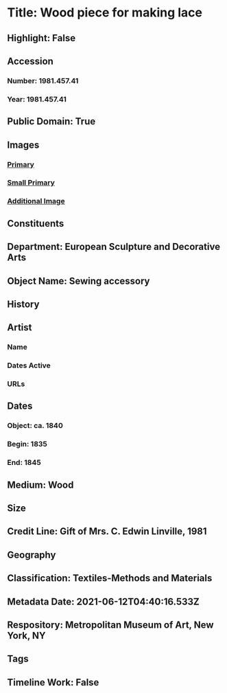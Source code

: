 # Title: Wood piece for making lace
## Highlight: False
## Accession
### Number: 1981.457.41
### Year: 1981.457.41
## Public Domain: True
## Images
### [Primary](https://images.metmuseum.org/CRDImages/es/original/DP17166.jpg)
### [Small Primary](https://images.metmuseum.org/CRDImages/es/web-large/DP17166.jpg)
### [Additional Image](https://images.metmuseum.org/CRDImages/es/original/DP17166_1981.457.30.jpg)
## Constituents
## Department: European Sculpture and Decorative Arts
## Object Name: Sewing accessory
## History
## Artist
### Name
### Dates Active
### URLs
## Dates
### Object: ca. 1840
### Begin: 1835
### End: 1845
## Medium: Wood
## Size
## Credit Line: Gift of Mrs. C. Edwin Linville, 1981
## Geography
## Classification: Textiles-Methods and Materials
## Metadata Date: 2021-06-12T04:40:16.533Z
## Respository: Metropolitan Museum of Art, New York, NY
## Tags
## Timeline Work: False